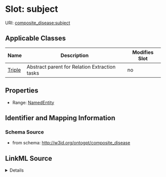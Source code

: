 

# Slot: subject

URI: [composite_disease:subject](http://w3id.org/ontogpt/composite_disease/subject)



<!-- no inheritance hierarchy -->





## Applicable Classes

| Name | Description | Modifies Slot |
| --- | --- | --- |
| [Triple](Triple.md) | Abstract parent for Relation Extraction tasks |  no  |







## Properties

* Range: [NamedEntity](NamedEntity.md)





## Identifier and Mapping Information







### Schema Source


* from schema: http://w3id.org/ontogpt/composite_disease




## LinkML Source

<details>
```yaml
name: subject
from_schema: http://w3id.org/ontogpt/composite_disease
rank: 1000
alias: subject
owner: Triple
domain_of:
- Triple
range: NamedEntity

```
</details>